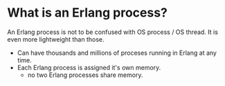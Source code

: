 # What is an Erlang process?
An Erlang process is not to be confused with OS process / OS thread. It is even more lightweight than those.
- Can have thousands and millions of proceses running in Erlang at any time.
- Each Erlang process is assigned it's own memory.
	- no two Erlang processes share memory.